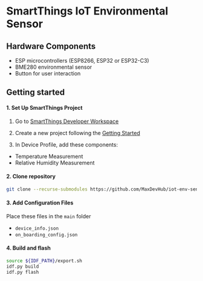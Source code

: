 # SmartThings IoT Environmental Sensor

## Hardware Components

- ESP microcontrollers (ESP8266, ESP32 or ESP32-C3)
- BME280 environmental sensor
- Button for user interaction

## Getting started

#### 1. Set Up SmartThings Project 

1. Go to [SmartThings Developer Workspace](https://developer.smartthings.com/workspace/)

2. Create a new project following the [Getting Started](https://github.com/SmartThingsCommunity/st-device-sdk-c/blob/main/doc/getting_started.md)

3. In Device Profile, add these components:
- Temperature Measurement
- Relative Humidity Measurement

#### 2. Clone repository

```bash
git clone --recurse-submodules https://github.com/MaxDevHub/iot-env-sensor.git
```

#### 3. Add Configuration Files

Place these files in the `main` folder
- `device_info.json`
- `on_boarding_config.json`

#### 4. Build and flash

```bash
source ${IDF_PATH}/export.sh 
idf.py build 
idf.py flash
```
